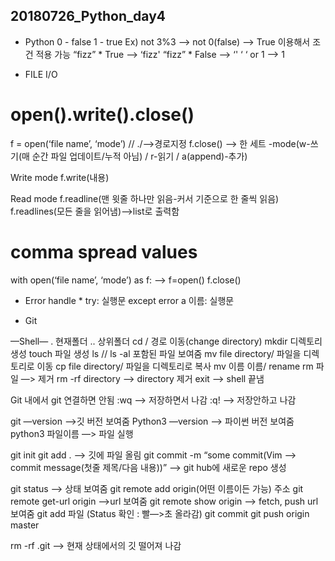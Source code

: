 ## 20180726_Python_day4

* Python 
0 - false
1 - true
Ex) not 3%3 —> not 0(false) —> True 이용해서 조건 적용 가능
“fizz” * True —> ‘fizz'
“fizz” * False —> ‘'
‘ ‘ or 1 —> 1


* FILE I/O
# open().write().close()
f = open(‘file name’, ‘mode’)   //   ./—>경로지정
f.close() —> 한 세트
-mode(w-쓰기(매 순간 파일 업데이트/누적 아님) / r-읽기 / a(append)-추가)

Write mode
f.write(내용)

Read mode
f.readline(맨 윗줄 하나만 읽음-커서 기준으로 한 줄씩 읽음)
f.readlines(모든 줄을 읽어냄)—>list로 출력함

# comma spread values
with open(‘file name’, ‘mode’) as f:  —> f=open() f.close()


* Error handle *
try:
    실행문
except error a 이름:
    실행문

* Git 

—Shell— 
.  현재폴더
.. 상위폴더
cd /  경로 이동(change directory)
mkdir	디렉토리 생성
touch 	파일 생성
ls // ls -al 포함된 파일 보여줌
mv file directory/ 파일을 디렉토리로 이동
cp file directory/ 파일을 디렉토리로 복사
mv 이름 이름/ rename
rm 파일 —> 제거
rm -rf directory —> directory 제거
exit —> shell 끝냄

Git 내에서 git 연결하면 안됨
:wq —> 저장하면서 나감
:q! —> 저장안하고 나감

git —version —>깃 버전 보여줌
Python3 —version —> 파이썬 버전 보여줌
python3 파일이름 —> 파일 실행

git init 
git add . —> 깃에 파일 올림
git commit -m “some commit(Vim —> commit message(첫줄 제목/다음 내용))” —> git hub에 새로운 repo 생성

git status —> 상태 보여줌
git remote add origin(어떤 이름이든 가능) 주소
git remote get-url origin —>url 보여줌
git remote show origin —> fetch, push url 보여줌
git add 파일
(Status 확인 : 빨—>초 올라감)
git commit
git push origin master

rm -rf .git —> 현재 상태에서의 깃 떨어져 나감
